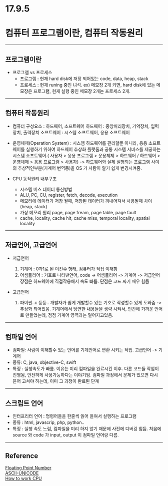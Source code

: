 # 17.9.5

# 컴퓨터 프로그램이란, 컴퓨터 작동원리 
---

## 프로그램이란 
 - 프로그램 vs 프로세스 <br>
	 - 프로그램 : 현재 hard disk에 저장 되어있는 code, data, heap, stack
	 - 프로세스 : 현재 runing 중인 녀석. ex) 메모장 2개 키면, hard disk에 있는 메모장은 프로그램, 현재 실행 중인 메모장 2개는 프로세스 2개.
   
---

## 컴퓨터 작동원리
 - 컴퓨터 구성요소 : 하드웨어, 소프트웨어 
     하드웨어 : 중앙처리장치, 기억장치, 입력장치, 출력장치
     소프트웨어 : 시스템 소프트웨어, 응용 소프트웨어

 - 운영체제(Operation System) : 시스쳄 하드웨어를 관리할뿐 아니라, 응용 소프트웨어를 실행하기 위하여 하드웨어 추상화 플랫폼과 공통 시스템 서비스를 제공하는 시스템 소프트웨어.( 사용자 > 응용 프로그램 > 운용체제 > 하드웨어 / 하드웨어 > 운영체제 > 응용 프로그램 > 사용자) -> 하드웨어와 실제 실행되는 프로그램 사이의 추상적인부분(기계어 번역등)을 OS 가 사람이 알기 쉽게 변경시켜줌.
 
- CPU 동작원리 내부구조 <br>
	- 시스템 버스 데이터 통신방법 <br>
	- ALU, PC, CU, register, fetch, decode, execution  <br>
	- 메모리에 데이터가 저장 될때, 저장된 데이터가 꺼내어져서 사용될때 차이(heap, stack) <br>
	- 가상 메모리 원리 page, page fream, page table, page fault 
	- cache, locality, cache hit, cache miss, temporal locality, spatial locality 

---

## 저급언어, 고급언어
 - 저급언어 
    1. 기계어 : 0과1로 된 이진수 형태, 컴퓨터가 직접 이해함
    2. 어셈플리어 : 기호로 나타낸언어, code -> 어셈플리어 -> 기계어
      -> 저급언어 장점은 하드웨어에 직접작용해서 속도 빠름. 단점은 코드 짜기 매우 힘듬

 - 고급언어
    1. 파이썬..c 등등.. 개발자가 쉽게 개발할수 있는 기호로 작성할수 있게 도와줌
       -> 추상화 되어있음. 기계어에서 당연한 내용들을 생략 시켜서, 인간에 가까운 언어로 만들었는데, 점점 기계어 영역과는 멀어지고있음.

---

## 컴파일 언어
 - 컴파일: 사람이 이해할수 있는 언어를 기계언어로 변환 시키는 작업. 고급언어 -> 기계어
 -  종류: C, java, objective-C, swift 
 -  특징 : 실행속도가 빠름. 이유는 미리 컴파일을 완료시킨 이후. 다른 코드들 작업이 진행됨, 안전하게 사용가능하다는 이야기임. 컴파일 과정에서 문제가 있으면 다시 뜯어 고쳐야 하는데, 이미 그 과정이 완료된 단계

---

## 스크립트 언어
 - 인터프리터 언어 : 명령어들을 한줄씩 읽어 들여서 실행하는 프로그램
 - 종류 : html, javascrip, php, python..
 - 특징 : 실행 속도 느림, 컴파일을 미리 하지 않기 때문에 사전에 디버깅 힘듬. 처음에 source 와 code 가 input, output 이 컴파일 언어랑 다름.

---

## Reference 

[Floating Point Number](https://devminjun.github.io/blog/floating-point-number)<br>
[ASCII-UNICODE](https://devminjun.github.io/blog/ACSII-UNICODE)<br>
[How to work CPU](https://www.youtube.com/watch?v=cNN_tTXABUA&t=1117s)
